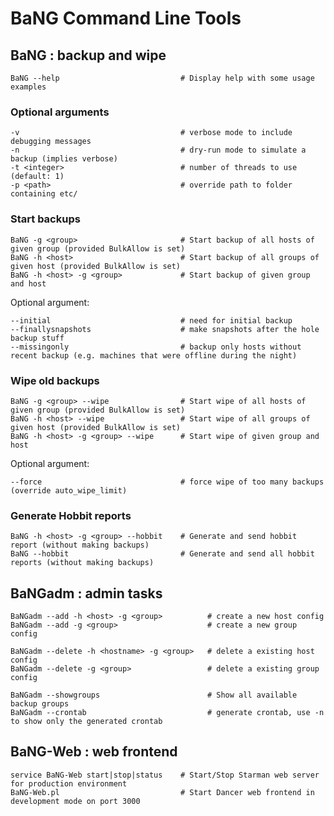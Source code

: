   BaNG Command Line Tools
===========================

 BaNG : backup and wipe
------------------------

    BaNG --help                           # Display help with some usage examples

### Optional arguments

    -v                                    # verbose mode to include debugging messages
    -n                                    # dry-run mode to simulate a backup (implies verbose)
    -t <integer>                          # number of threads to use (default: 1)
    -p <path>                             # override path to folder containing etc/

### Start backups

    BaNG -g <group>                       # Start backup of all hosts of given group (provided BulkAllow is set)
    BaNG -h <host>                        # Start backup of all groups of given host (provided BulkAllow is set)
    BaNG -h <host> -g <group>             # Start backup of given group and host

Optional argument:

    --initial                             # need for initial backup
    --finallysnapshots                    # make snapshots after the hole backup stuff
    --missingonly                         # backup only hosts without recent backup (e.g. machines that were offline during the night)

### Wipe old backups

    BaNG -g <group> --wipe                # Start wipe of all hosts of given group (provided BulkAllow is set)
    BaNG -h <host> --wipe                 # Start wipe of all groups of given host (provided BulkAllow is set)
    BaNG -h <host> -g <group> --wipe      # Start wipe of given group and host

Optional argument:

    --force                               # force wipe of too many backups (override auto_wipe_limit)

### Generate Hobbit reports

    BaNG -h <host> -g <group> --hobbit    # Generate and send hobbit report (without making backups)
    BaNG --hobbit                         # Generate and send all hobbit reports (without making backups)


 BaNGadm : admin tasks
-----------------------

    BaNGadm --add -h <host> -g <group>          # create a new host config
    BaNGadm --add -g <group>                    # create a new group config

    BaNGadm --delete -h <hostname> -g <group>   # delete a existing host config
    BaNGadm --delete -g <group>                 # delete a existing group config

    BaNGadm --showgroups                        # Show all available backup groups
    BaNGadm --crontab                           # generate crontab, use -n to show only the generated crontab


 BaNG-Web : web frontend
----------------------------

    service BaNG-Web start|stop|status    # Start/Stop Starman web server for production environment
    BaNG-Web.pl                           # Start Dancer web frontend in development mode on port 3000

